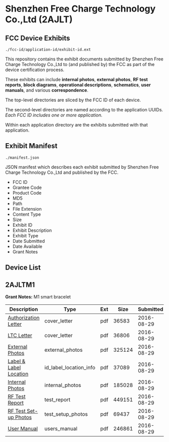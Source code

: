 # Shenzhen Free Charge Technology Co.,Ltd (2AJLT)
## FCC Device Exhibits

```
./fcc-id/application-id/exhibit-id.ext
```

This repository contains the exhibit documents submitted by Shenzhen Free Charge Technology Co.,Ltd to (and published by) the FCC as part of the device certification process.

These exhibits can include **internal photos**, **external photos**, **RF test reports**, **block diagrams**, **operational descriptions**, **schematics**, **user manuals**, and various **correspondence**.

The top-level directories are sliced by the FCC ID of each device.

The second-level directories are named according to the application UUIDs. *Each FCC ID includes one or more application.*

Within each application directory are the exhibits submitted with that application. 

## Exhibit Manifest

```
./manifest.json
```

JSON manifest which describes each exhibit submitted by Shenzhen Free Charge Technology Co.,Ltd and published by the FCC.

- FCC ID
- Grantee Code
- Product Code
- MD5
- Path
- File Extension
- Content Type
- Size
- Exhibit ID
- Exhibit Description
- Exhibit Type
- Date Submitted
- Date Available
- Grant Notes

## Device List
## 2AJLTM1
**Grant Notes:** M1 smart bracelet

| Description | Type | Ext | Size | Submitted | Available |
| ----------- | ---- | --- | ---- | --------- | --------- |
| [Authorization Letter](2AJLTM1/ed7a9c465847f658a5c2013885cad72a/3115704.pdf) | cover_letter | pdf | 36583 | 2016-08-29 | 2016-08-30 |
| [LTC Letter](2AJLTM1/ed7a9c465847f658a5c2013885cad72a/3115705.pdf) | cover_letter | pdf | 36806 | 2016-08-29 | 2016-08-30 |
| [External Photos](2AJLTM1/ed7a9c465847f658a5c2013885cad72a/3115706.pdf) | external_photos | pdf | 325124 | 2016-08-29 | 2016-08-30 |
| [Label & Label Location](2AJLTM1/ed7a9c465847f658a5c2013885cad72a/3115707.pdf) | id_label_location_info | pdf | 37089 | 2016-08-29 | 2016-08-30 |
| [Internal Photos](2AJLTM1/ed7a9c465847f658a5c2013885cad72a/3115708.pdf) | internal_photos | pdf | 185028 | 2016-08-29 | 2016-08-30 |
| [RF Test Report](2AJLTM1/ed7a9c465847f658a5c2013885cad72a/3115711.pdf) | test_report | pdf | 449151 | 2016-08-29 | 2016-08-30 |
| [RF Test Set-up Photos](2AJLTM1/ed7a9c465847f658a5c2013885cad72a/3115712.pdf) | test_setup_photos | pdf | 69437 | 2016-08-29 | 2016-08-30 |
| [User Manual](2AJLTM1/ed7a9c465847f658a5c2013885cad72a/3115713.pdf) | users_manual | pdf | 246861 | 2016-08-29 | 2016-08-30 |

